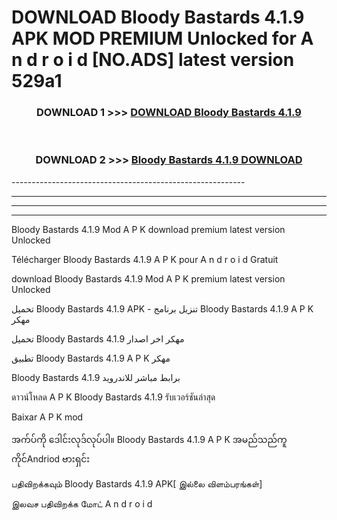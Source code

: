 # DOWNLOAD Bloody Bastards 4.1.9 APK MOD PREMIUM Unlocked for A n d r o i d [NO.ADS] latest version 529a1 



<div align="center">

<h3>DOWNLOAD 1 >>> <a href="https://getmod2.web.app/?judul=Bloody Bastards 4.1.9">DOWNLOAD Bloody Bastards 4.1.9</a></h3><br>

<h3>DOWNLOAD 2 >>> <a href="https://getmod2.web.app/?judul=Bloody Bastards 4.1.9">Bloody Bastards 4.1.9 DOWNLOAD </a></h3>

</div>
----------------------------------------------------------

----------------------------------------------------------

----------------------------------------------------------

----------------------------------------------------------

Bloody Bastards 4.1.9 Mod A P K download premium latest version Unlocked

Télécharger Bloody Bastards 4.1.9 A P K pour A n d r o i d Gratuit

download Bloody Bastards 4.1.9 Mod A P K premium latest version Unlocked

تحميل Bloody Bastards 4.1.9 APK - تنزيل برنامج Bloody Bastards 4.1.9 A P K مهكر

تحميل Bloody Bastards 4.1.9 مهكر اخر اصدار

تطبيق Bloody Bastards 4.1.9 A P K مهكر

Bloody Bastards 4.1.9 برابط مباشر للاندرويد

ดาวน์โหลด A P K Bloody Bastards 4.1.9 รับเวอร์ชันล่าสุด

Baixar A P K mod

အက်ပ်ကို ဒေါင်းလုဒ်လုပ်ပါ။ Bloody Bastards 4.1.9 A P K အမည်သည်ကူကိုင်Andriod ဗားရှင်း

பதிவிறக்கவும் Bloody Bastards 4.1.9 APK[ இல்லை விளம்பரங்கள்] 
 
இலவச பதிவிறக்க மோட் A n d r o i d



